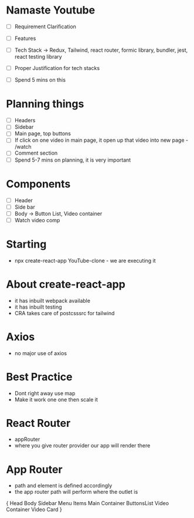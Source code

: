 # Namaste Youtube
- [ ] Requirement Clarification
- [ ] Features
- [ ] Tech Stack -> Redux, Tailwind, react router, formic library, bundler, jest, react testing library
- [ ] Proper Justification for tech stacks
- [ ] Spend 5 mins on this


# Planning things
- [ ] Headers
- [ ] Sidebar
- [ ] Main page, top buttons
- [ ] If click on one video in main page, it open up that video into new page - /watch
- [ ] Comment section
- [ ] Spend 5-7 mins on planning, it is very important

# Components
- [ ] Header
- [ ] Side bar
- [ ] Body -> Button List, Video container
- [ ] Watch video comp

# Starting
- npx create-react-app YouTube-clone - we are executing it

# About create-react-app
- it has inbuilt webpack available
- it has inbuilt testing
- CRA takes care of postcsssrc for tailwind

# Axios
- no major use of axios 

# Best Practice
- Dont right away use map
- Make it work one one then scale it

# React Router
- appRouter 
- where you give router provider our app will render there

# App Router
- path and element is defined accordingly
- the app router path will perform where the outlet is




{
    Head
    Body
        Sidebar
            Menu Items
        Main Container
            ButtonsList
            Video Container
                Video Card
}